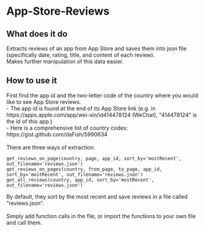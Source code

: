 # App-Store-Reviews
<h2> What does it do </h2>
Extracts reviews of an app from App Store and saves them into json file (specifically date, rating, title, and content of each review).<br/>
Makes further manipulation of this data easier.

<h2> How to use it </h2>
First find the app id and the two-letter code of the country where you would like to see App Store reviews.<br/>
        - The app id is found at the end of its App Store link (e.g. in ht<span>tps://apps.</span>apple.com/app/wei-xin/id414478124 (WeChat), "414478124" is the id of this app.)<br/>
        - Here is a comprehensive list of country codes: https://gist.github.com/daFish/5990634<br/>
<br/>
There are three ways of extraction:<br/>

~~~~
get_reviews_on_page(country, page, app_id, sort_by='mostRecent', out_filename='reviews.json')
get_reviews_on_pages(country, from_page, to_page, app_id, sort_by='mostRecent', out_filename='reviews.json')
get_all_reviews(country, app_id, sort_by='mostRecent', out_filename='reviews.json')
~~~~

By default, they sort by the most recent and save reviews in a file called "reviews.json".
<br/><br/>
Simply add function calls in the file, or import the functions to your own file and call them.
